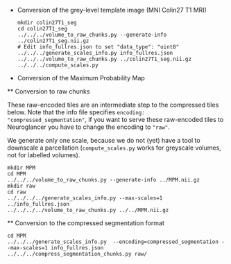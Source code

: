 * Conversion of the grey-level template image (MNI Colin27 T1 MRI)

  ```
  mkdir colin27T1_seg
  cd colin27T1_seg
  ../../../volume_to_raw_chunks.py --generate-info ../colin27T1_seg.nii.gz
  # Edit info_fullres.json to set "data_type": "uint8"
  ../../../generate_scales_info.py info_fullres.json
  ../../../volume_to_raw_chunks.py ../colin27T1_seg.nii.gz
  ../../../compute_scales.py
  ```

* Conversion of the Maximum Probability Map

** Conversion to raw chunks

   These raw-encoded tiles are an intermediate step to the compressed tiles
   below. Note that the info file specifies `encoding:
   "compressed_segmentation"`, if you want to serve these raw-encoded tiles to
   Neuroglancer you have to change the encoding to `"raw"`.

   We generate only one scale, because we do not (yet) have a tool to downscale
   a parcellation (`compute_scales.py` works for greyscale volumes, not for
   labelled volumes).

   ```
   mkdir MPM
   cd MPM
   ../../../volume_to_raw_chunks.py --generate-info ../MPM.nii.gz
   mkdir raw
   cd raw
   ../../../../generate_scales_info.py --max-scales=1 ../info_fullres.json
   ../../../../volume_to_raw_chunks.py ../../MPM.nii.gz
   ```

** Conversion to the compressed segmentation format

   ```
   cd MPM
   ../../../generate_scales_info.py  --encoding=compressed_segmentation --max-scales=1 info_fullres.json
   ../../../compress_segmentation_chunks.py raw/
   ```
